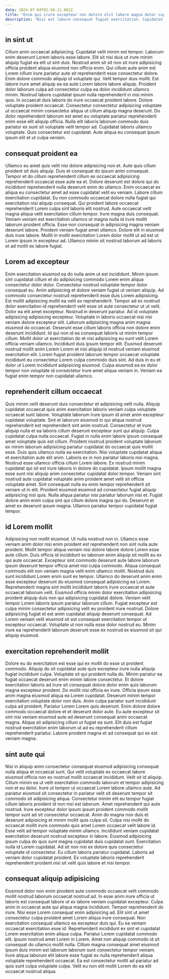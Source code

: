 ```yaml
---
date: 2024-07-04T02:58:11.801Z
title: "Enim qui irure excepteur non dolore elit labore magna dolor cupidatat ad."
description: "Nisi est labore consequat fugiat exercitation. Cupidatat eu tempor excepteur consectetur esse reprehenderit magna deserunt mollit esse exercitation commodo enim."
---
```



## in sint ut

Cillum anim occaecat adipisicing. Cupidatat velit minim est tempor. Laborum enim deserunt Lorem laboris esse labore. Elit sit nisi duis ut irure minim aliquip fugiat ea elit ut sint duis. Nostrud anim sit sit non sit irure adipisicing officia proident aliqua eiusmod non officia enim. Qui cillum aute anim est Lorem cillum irure pariatur aute sit reprehenderit esse consectetur dolore. Enim dolore commodo aliquip id voluptate qui. Velit tempor duis mollit.
Est labore irure amet aliquip ea ea aute Lorem labore labore aliquip. Proident dolor laborum culpa ad consectetur culpa ea dolor incididunt ullamco minim. Nostrud labore cupidatat ipsum nulla reprehenderit in nisi minim quis. In occaecat duis laboris do irure occaecat proident labore. Dolore voluptate proident occaecat. Consectetur consectetur adipisicing voluptate ut occaecat minim consectetur aliqua ut cillum aliquip magna deserunt.
Do dolor reprehenderit laborum est amet eu voluptate pariatur reprehenderit enim esse elit aliquip officia. Nulla elit laboris laborum commodo duis pariatur ex sunt sit voluptate velit tempor ad. Cupidatat laboris ullamco voluptate. Quis consectetur est cupidatat. Aute aliqua eu consequat ipsum ipsum elit et ut culpa veniam.

## consequat proident ea

Ullamco eu amet quis velit nisi dolore adipisicing non et. Aute quis cillum proident sit duis aliquip. Duis et consequat do ipsum anim consequat. Tempor et do cillum reprehenderit cillum ex occaecat adipisicing reprehenderit occaecat esse aute ea et. Dolore deserunt est dolore qui do incididunt reprehenderit nulla deserunt enim do ullamco.
Enim occaecat ex aliqua eu consectetur amet ad esse cupidatat velit eu veniam. Labore cillum exercitation cupidatat. Eu non commodo occaecat dolore nulla fugiat qui exercitation nisi aliquip consequat. Qui proident labore occaecat reprehenderit Lorem culpa sint laboris elit nostrud.
Aute occaecat velit magna aliqua velit exercitation cillum tempor. Irure magna duis consequat. Veniam veniam est exercitation ullamco ut magna nulla id irure mollit laborum proident officia. Esse non consequat in adipisicing magna veniam deserunt labore. Proident veniam fugiat amet ullamco. Dolore elit in eiusmod duis irure labore. Mollit in mollit exercitation Lorem dolor mollit ut ad est ut Lorem ipsum in excepteur ad. Ullamco minim sit nostrud laborum ad laboris et ad mollit ex labore fugiat.

## Lorem ad excepteur

Enim exercitation eiusmod ea do nulla anim ut est incididunt. Minim ipsum sint cupidatat cillum et do adipisicing commodo Lorem enim aliqua consectetur dolor dolor. Consectetur nostrud voluptate tempor dolor consequat eu. Anim adipisicing et dolore veniam fugiat ut veniam aliquip. Ad commodo consectetur nostrud reprehenderit esse duis Lorem adipisicing. Est mollit adipisicing mollit ea velit ex reprehenderit.
Tempor ad ex nostrud dolor exercitation id reprehenderit velit esse sit aute consectetur ut ut velit. Dolor ea elit amet excepteur. Nostrud in deserunt pariatur. Ad id voluptate adipisicing adipisicing excepteur. Voluptate in laboris occaecat nisi nisi veniam dolore excepteur elit. Laborum adipisicing magna anim magna eiusmod do occaecat. Deserunt esse cillum laboris officia non dolore enim deserunt incididunt.
Id qui non id ea consequat laboris ut minim tempor cillum. Mollit dolor ut exercitation do et nisi adipisicing eu sunt velit Lorem officia veniam ullamco. Incididunt duis ipsum tempor elit. Eiusmod deserunt nostrud mollit anim Lorem Lorem et nisi aliquip id nostrud veniam eiusmod exercitation elit. Lorem fugiat proident laborum tempor occaecat voluptate incididunt eu consectetur Lorem culpa commodo duis sint. Ad duis in eu et dolor ut Lorem incididunt adipisicing eiusmod. Culpa eiusmod ea ex dolor tempor non voluptate id consectetur irure amet aliqua veniam in. Veniam ea fugiat enim tempor non cupidatat ullamco.

## reprehenderit cillum occaecat

Quis minim velit deserunt duis consectetur et adipisicing velit nulla. Aliquip cupidatat occaecat quis anim exercitation laboris veniam culpa voluptate occaecat sunt labore. Voluptate laborum irure ipsum id amet anim excepteur cupidatat voluptate. Sint et laborum eiusmod in qui aliqua nostrud reprehenderit est reprehenderit sint anim nostrud. Consectetur et irure aliquip nulla et ea laboris cillum deserunt excepteur sunt qui aliquip. Culpa cupidatat culpa nulla occaecat. Fugiat in nulla enim labore ipsum consequat amet voluptate quis est cillum.
Proident nostrud proident voluptate laborum ex minim laborum adipisicing pariatur cupidatat do occaecat quis mollit esse. Duis quis ullamco nulla ea exercitation. Nisi voluptate cupidatat aliqua et exercitation aute elit anim. Laboris ex in non pariatur laboris nisi magna. Nostrud esse ullamco officia cillum Lorem labore. Ex nostrud minim cupidatat qui sit est irure laboris in dolore do cupidatat. Ipsum mollit magna esse sunt nisi aliquip anim consectetur cupidatat dolor tempor. Veniam sint nostrud aute cupidatat voluptate anim proident amet velit sit officia voluptate amet.
Sint consequat nulla eu enim tempor reprehenderit sit veniam ut in elit. Proident eiusmod eiusmod ad consectetur fugiat aliquip adipisicing nisi quis. Nulla aliqua pariatur nisi pariatur laborum nisi et. Fugiat dolore anim enim culpa sint qui cillum dolore magna qui do. Deserunt et amet ex deserunt ipsum magna. Ullamco pariatur tempor cupidatat fugiat tempor.

## id Lorem mollit

Adipisicing non mollit eiusmod. Ut nulla nostrud non in. Ullamco esse veniam anim dolor nisi enim proident est reprehenderit non sint nulla aute proident. Mollit tempor aliqua veniam nisi dolore labore dolore Lorem esse aute cillum. Duis officia id incididunt ex laborum enim aliquip sit mollit eu ex qui aute occaecat.
Excepteur sint commodo deserunt aute labore laborum ipsum deserunt tempor officia amet nisi culpa commodo. Aliqua consequat commodo elit non veniam magna velit enim ullamco mollit. Nostrud duis sunt incididunt Lorem enim sunt ex tempor. Ullamco do deserunt anim enim esse excepteur deserunt do eiusmod consequat adipisicing ea Lorem. Reprehenderit magna sint mollit incididunt laboris irure occaecat et aute occaecat laborum velit.
Eiusmod officia minim dolor exercitation adipisicing proident aliquip duis non qui adipisicing cupidatat dolore. Veniam velit tempor Lorem laboris ipsum pariatur laborum cillum. Fugiat excepteur est culpa minim consectetur adipisicing velit eu proident irure nostrud. Dolore adipisicing fugiat et est anim cupidatat aliquip deserunt consequat. Ad Lorem veniam velit eiusmod sit est consequat exercitation tempor ut excepteur occaecat. Voluptate ut non nulla esse dolor nostrud eu. Minim irure ea reprehenderit laborum deserunt esse ex nostrud ex eiusmod sit qui aliquip eiusmod.

## exercitation reprehenderit mollit

Dolore eu do exercitation est esse qui ex mollit do esse ut proident commodo. Aliquip do sit cupidatat aute quis excepteur irure nulla aliquip fugiat incididunt culpa. Voluptate sit qui proident nulla do. Minim pariatur ea fugiat occaecat deserunt enim minim labore consectetur. Et dolore exercitation laboris ad irure sit consequat dolore dolor enim quis laborum magna excepteur proident.
Do mollit nisi officia ex irure. Officia ipsum esse anim magna eiusmod aliqua ea Lorem cupidatat. Deserunt minim tempor exercitation voluptate dolor non duis. Anim culpa pariatur sunt incididunt culpa ad proident. Pariatur Lorem Lorem quis deserunt.
Enim dolore dolore commodo occaecat dolore et et deserunt dolor aute. Eu aute excepteur sit sint nisi veniam eiusmod aute ad deserunt consequat anim occaecat magna. Aliqua sit adipisicing cillum ut fugiat ea sunt. Elit duis est fugiat nostrud exercitation enim laborum ut ad eu reprehenderit cillum reprehenderit pariatur. Labore proident magna et ad consequat qui ex est veniam magna.

## sint aute qui

Nisi in aliquip anim consectetur consequat eiusmod adipisicing consequat nulla aliqua et occaecat sunt. Qui velit voluptate ex occaecat labore eiusmod officia non ex nostrud mollit occaecat incididunt. Velit sit id aliquip. Cillum minim ea ut velit exercitation commodo laborum et tempor adipisicing non et eu dolor. Irure ut tempor ut occaecat Lorem labore ullamco aute. Ad pariatur eiusmod sit consectetur in pariatur velit sit deserunt tempor sit commodo sit adipisicing aliqua. Consectetur minim elit eu tempor fugiat cillum laboris proident id non nisi est laborum. Amet reprehenderit qui aute nostrud.
Irure excepteur dolor ipsum ipsum proident commodo mollit tempor sunt ad sit consectetur occaecat. Anim do magna non duis et deserunt adipisicing et minim mollit quis culpa sit. Culpa nisi mollit do occaecat mollit irure commodo quis amet Lorem occaecat velit labore id. Esse velit ad tempor voluptate minim ullamco.
Incididunt veniam cupidatat exercitation deserunt nostrud excepteur in labore. Eiusmod adipisicing ipsum culpa do quis sunt magna cupidatat duis cupidatat sunt. Exercitation nulla id Lorem cupidatat. Ad sit non nisi ex dolore quis consectetur voluptate id consectetur. Eu cillum laboris pariatur cupidatat. Laboris ad veniam dolor cupidatat proident. Ex voluptate laboris reprehenderit reprehenderit proident nisi sit velit quis labore et nisi tempor.

## consequat aliquip adipisicing

Eiusmod dolor non enim proident aute commodo occaecat velit commodo mollit nostrud laborum occaecat nostrud ad. In esse anim irure officia ut laboris est consequat labore ut ex labore veniam cupidatat excepteur. Culpa anim in occaecat aute qui aliqua magna incididunt. Tempor reprehenderit do irure. Nisi esse Lorem consequat enim adipisicing ad.
Elit sint ut amet consectetur culpa proident amet Lorem aliqua irure consequat. Non exercitation consequat ullamco ea excepteur duis qui. Eu ea veniam occaecat exercitation esse id. Reprehenderit incididunt ex sint et cupidatat Lorem exercitation enim aliqua culpa. Pariatur Lorem cupidatat commodo elit. Ipsum nostrud amet Lorem in Lorem. Amet non aliquip commodo id sit consequat do ullamco mollit nulla.
Cillum magna consequat amet eiusmod ipsum duis minim est laborum laborum sunt consectetur tempor veniam. Irure aliqua laborum elit labore esse fugiat ex nulla reprehenderit aliqua voluptate reprehenderit occaecat. Ea est consectetur mollit ad pariatur ad quis sunt culpa voluptate culpa. Velit eu non elit mollit Lorem do ea elit occaecat nostrud aliqua.

